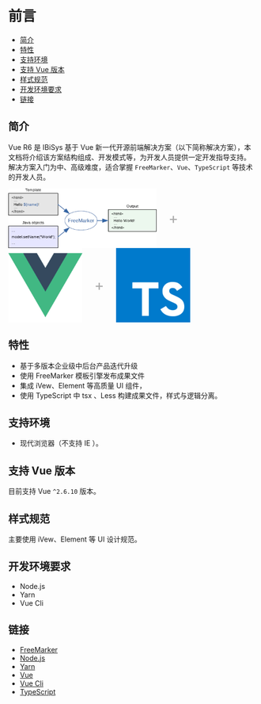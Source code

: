 # 前言

* [简介](#简介)
* [特性](#特性)
* [支持环境](#支持环境)
* [支持 Vue 版本](#支持-vue-版本)
* [样式规范](#样式规范)
* [开发环境要求](#开发环境要求)
* [链接](#链接)


## 简介

Vue R6 是 IBiSys 基于 Vue 新一代开源前端解决方案（以下简称解决方案），本文档将介绍该方案结构组成、开发模式等，为开发人员提供一定开发指导支持。
解决方案入门为中、高级难度，适合掌握 `FreeMarker`、`Vue`、`TypeScript` 等技术的开发人员。

<div class="pic-plus">
  <img width="300" height="120" src="./imgs/freemarker-logo.png">
  <span>+</span>
  <img width="150" height="150" src="./imgs/vue-logo.png">
  <span>+</span>
  <img width="150" height="150" src="./imgs/typescript-logo.png">
</div>

<style>
.pic-plus > * {
  display: inline-block !important;
  vertical-align: middle;
}
.pic-plus span {
  font-size: 30px;
  color: #aaa;
  margin: 0 20px;
}
</style>


## 特性

- 基于多版本企业级中后台产品迭代升级
- 使用 FreeMarker 模板引擎发布成果文件
- 集成 iVew、Element 等高质量 UI 组件， 
- 使用 TypeScript 中 tsx 、Less 构建成果文件，样式与逻辑分离。


## 支持环境

- 现代浏览器（不支持 IE ）。


## 支持 Vue 版本

目前支持 Vue `^2.6.10` 版本。


## 样式规范

主要使用 iVew、Element 等 UI 设计规范。


## 开发环境要求

- Node.js
- Yarn 
- Vue Cli 


## 链接

- [FreeMarker](https://freemarker.apache.org/)
- [Node.js](https://nodejs.org)
- [Yarn](https://yarnpkg.com)
- [Vue](https://vuejs.org/index.html)
- [Vue Cli](https://cli.vuejs.org/)
- [TypeScript](https://www.typescriptlang.org/)



